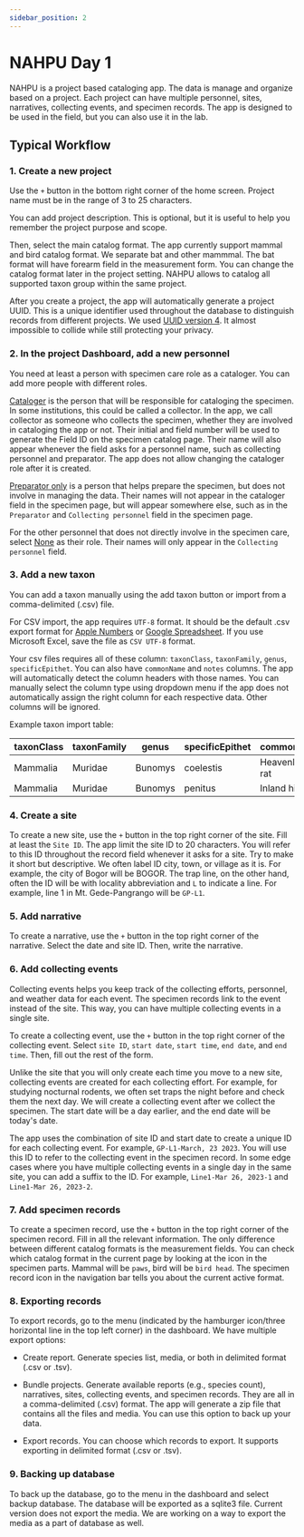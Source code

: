 ```yaml
---
sidebar_position: 2
---
```


# NAHPU Day 1

NAHPU is a project based cataloging app. The data is manage and organize based on a project. Each project can have multiple personnel, sites, narratives, collecting events, and specimen records. The app is designed to be used in the field, but you can also use it in the lab.

## Typical Workflow

### 1. Create a new project

Use the `+` button in the bottom right corner of the home screen. Project name must be in the range of 3 to 25 characters.

You can add project description. This is optional, but it is useful to help you remember the project purpose and scope.

Then, select the main catalog format. The app currently support mammal and bird catalog format. We separate bat and other mammmal. The bat format will have forearm field in the measurement form. You can change the catalog format later in the project setting. NAHPU allows to catalog all supported taxon group within the same project.

After you create a project, the app will automatically generate a project UUID. This is a unique identifier used throughout the database to distinguish records from different projects. We used [UUID version 4](https://en.wikipedia.org/wiki/Universally_unique_identifier). It almost impossible to collide while still protecting your privacy.

### 2. In the project Dashboard, add a new personnel

You need at least a person with specimen care role as a cataloger. You can add more people with different roles.

[Cataloger](./usages/personnel#cataloger) is the person that will be responsible for cataloging the specimen. In some institutions, this could be called a collector. In the app, we call collector as someone who collects the specimen, whether they are involved in cataloging the app or not. Their initial and field number will be used to generate the Field ID on the specimen catalog page. Their name will also appear whenever the field asks for a personnel name, such as collecting personnel and preparator. The app does not allow changing the cataloger role after it is created.

[Preparator only](./usages/personnel#preparator-only) is a person that helps prepare the specimen, but does not involve in managing the data. Their names will not appear in the cataloger field in the specimen page, but will appear somewhere else, such as in the `Preparator` and `Collecting personnel` field in the specimen page.

For the other personnel that does not directly involve in the specimen care, select [None](./usages/personnel#none) as their role. Their names will only appear in the `Collecting personnel` field.

### 3. Add a new taxon

You can add a taxon manually using the add taxon button or import from a comma-delimited (.csv) file.

For CSV import, the app requires `UTF-8` format. It should be the default .csv export format for [Apple Numbers](https://www.apple.com/numbers/) or [Google Spreadsheet](https://www.google.com/sheets/about/). If you use Microsoft Excel, save the file as `CSV UTF-8` format.

Your csv files requires all of these column: `taxonClass`, `taxonFamily`, `genus`, `specificEpithet`. You can also have `commonName` and `notes` columns. The app will automatically detect the column headers with those names. You can manually select the column type using dropdown menu if the app does not automatically assign the right column for each respective data. Other columns will be ignored.

Example taxon import table:

| taxonClass | taxonFamily | genus   | specificEpithet | commonName        | notes |
| ---------- | ----------- | ------- | --------------- | ----------------- | ----- |
| Mammalia   | Muridae     | Bunomys | coelestis       | Heavenly hill rat |       |
| Mammalia   | Muridae     | Bunomys | penitus         | Inland hill rat   |       |

### 4. Create a site

To create a new site, use the `+` button in the top right corner of the site. Fill at least the `Site ID`. The app limit the site ID to 20 characters. You will refer to this ID throughout the record field whenever it asks for a site. Try to make it short but descriptive. We often label ID city, town, or village as it is. For example, the city of Bogor will be BOGOR. The trap line, on the other hand, often the ID will be with locality abbreviation and `L` to indicate a line. For example, line 1 in Mt. Gede-Pangrango will be `GP-L1`.

### 5. Add narrative

To create a narrative, use the `+` button in the top right corner of the narrative. Select the date and site ID. Then, write the narrative.

### 6. Add collecting events

Collecting events helps you keep track of the collecting efforts, personnel, and weather data for each event. The specimen records link to the event instead of the site. This way, you can have multiple collecting events in a single site.

To create a collecting event, use the `+` button in the top right corner of the collecting event. Select `site ID`, `start date`, `start time`, `end date`, and `end time`. Then, fill out the rest of the form.

Unlike the site that you will only create each time you move to a new site, collecting events are created for each collecting effort. For example, for studying nocturnal rodents, we often set traps the night before and check them the next day. We will create a collecting event after we collect the specimen. The start date will be a day earlier, and the end date will be today's date.

The app uses the combination of site ID and start date to create a unique ID for each collecting event. For example, `GP-L1-March, 23 2023`. You will use this ID to refer to the collecting event in the specimen record. In some edge cases where you have multiple collecting events in a single day in the same site, you can add a suffix to the ID. For example, `Line1-Mar 26, 2023-1` and `Line1-Mar 26, 2023-2`.

### 7. Add specimen records

To create a specimen record, use the `+` button in the top right corner of the specimen record. Fill in all the relevant information. The only difference between different catalog formats is the measurement fields. You can check which catalog format in the current page by looking at the icon in the specimen parts. Mammal will be `paws`, bird will be `bird head`. The specimen record icon in the navigation bar tells you about the current active format.

### 8. Exporting records

To export records, go to the menu (indicated by the hamburger icon/three horizontal line in the top left corner) in the dashboard. We have multiple export options:

- Create report. Generate species list, media, or both in delimited format (.csv or .tsv).

- Bundle projects. Generate available reports (e.g., species count), narratives, sites, collecting events, and specimen records. They are all in a comma-delimited (.csv) format. The app will generate a zip file that contains all the files and media. You can use this option to back up your data.

- Export records. You can choose which records to export. It supports exporting in delimited format (.csv or .tsv).

### 9. Backing up database

To back up the database, go to the menu in the dashboard and select backup database. The database will be exported as a sqlite3 file. Current version does not export the media. We are working on a way to export the media as a part of database as well.
